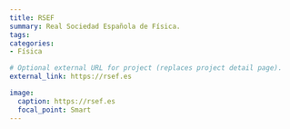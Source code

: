 ```yaml
---
title: RSEF
summary: Real Sociedad Española de Física.
tags:
categories:
- Física

# Optional external URL for project (replaces project detail page).
external_link: https://rsef.es

image:
  caption: https://rsef.es
  focal_point: Smart
---
```

